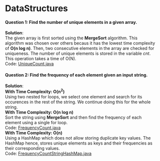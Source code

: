 # DataStructures

#### Question 1: Find the number of unique elements in a given array. 
**Solution**: <br>The given array is first sorted using the **MergeSort** algorithm. This algorithm was chosen over others becaus it has the lowest time complexity of **O(n log n)**. Then, two consecutive elements in the array are checked for uniqueness. The number of unique elements is stored in the variable *cnt*. This operation takes a time of O(N). <br>
Code: [UniqueCount.java](https://github.com/JanhviJoshi/DataStructures/blob/master/UniqueCount.java)


#### Question 2: Find the frequency of each element given an input string.
**Solution**: <br>
**With Time Complexity: O(n<sup>2</sup>)** <br>
Using two nested for loops, we select one element and search for its occurences in the rest of the string. We continue doing this for the whole string. <br>
**With Time Complexity: O(n log n)** <br>
Sort the string using **MergeSort** and then find the frequency of each element using a single for loop. <br>
Code: [FrequencyCount.java](https://github.com/JanhviJoshi/DataStructures/blob/master/FrequencyCount.java) <br>
**With Time Complexity: O(n)** <br>
Using a HashMap which does not allow storing duplicate key values. The HashMap hence, stores unique elements as keys and their frequencies as their corresponding values. <br>
Code: [FrequencyCountStringHashMap.java](https://github.com/JanhviJoshi/DataStructures/blob/master/FrequencyCountStringHashMap.java)
